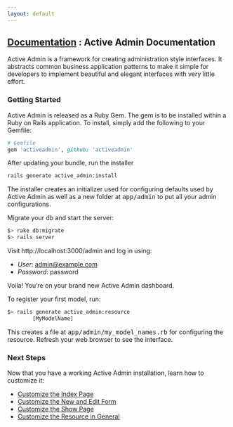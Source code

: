 ```yaml
---
layout: default
---
```

<h2 class="in-docs">
    <span class="breadcrumb">
        <a href="documentation.html">Documentation</a> :
    </span>
    Active Admin Documentation
</h2>

Active Admin is a framework for creating administration style interfaces. It abstracts common business application patterns to make it simple for developers to implement beautiful and elegant interfaces with very
little effort.

### Getting Started

Active Admin is released as a Ruby Gem. The gem is to be installed within a Ruby on Rails application. To
        install, simply add the following to your Gemfile:

```ruby
# Gemfile
gem 'activeadmin', github: 'activeadmin'
```

After updating your bundle, run the installer

```bash
rails generate active_admin:install
```

The installer creates an initializer used for configuring defaults used by Active Admin as well as a new folder at <tt>app/admin</tt> to put all your admin configurations.

Migrate your db and start the server:

```bash
$> rake db:migrate
$> rails server
```

Visit http://localhost:3000/admin and log in using:

* <em>User</em>: admin@example.com
* <em>Password</em>: password

Voila! You&#8217;re on your brand new Active Admin dashboard.

To register your first model, run:

```bash
$> rails generate active_admin:resource
        [MyModelName]
```

This creates a file at <tt>app/admin/my_model_names.rb</tt> for configuring the resource. Refresh your web browser to see the interface.

### Next Steps

Now that you have a working Active Admin installation, learn how to customize it:

* <a href='{{ site.baseurl }}/3-index-pages.html'>Customize the Index Page</a>
* <a href='{{ site.baseurl }}/5-forms.html'>Customize the New and Edit Form</a>
* <a href='{{ site.baseurl }}/6-show-pages.html'>Customize the Show Page</a>
* <a href='{{ site.baseurl }}/2-resource-customization.html'>Customize the Resource in General</a>
